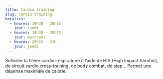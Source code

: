 ```yaml
---
title: Cardio training
slug: cardio-training
horaires:
  - heures: 19h30 - 20h15
    jour: lundi
  - heures: 19h30 - 20h15
    jour: mercredi
  - heures: 20h15 - 21h
    jour: jeudi
---
```


Solliciter la filière cardio-respiratoire à l’aide de HIA (High Impact Aérobic), de circuit cardio cross-training, de body combat, de step… Permet une dépense maximale de calorie.
